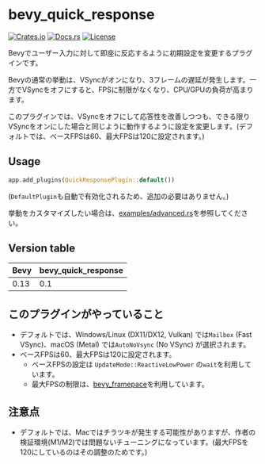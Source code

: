 # bevy_quick_response

[![Crates.io](https://img.shields.io/crates/v/bevy_quick_response)](https://crates.io/crates/bevy_quick_response)
[![Docs.rs](https://docs.rs/bevy_quick_response/badge.svg)](https://docs.rs/bevy_quick_response)
[![License](https://img.shields.io/crates/l/bevy_quick_response)](LICENSE)

Bevyでユーザー入力に対して即座に反応するように初期設定を変更するプラグインです。

Bevyの通常の挙動は、VSyncがオンになり、3フレームの遅延が発生します。一方でVSyncをオフにすると、FPSに制限がなくなり、CPU/GPUの負荷が高まります。

このプラグインでは、VSyncをオフにして応答性を改善しつつも、できる限りVSyncをオンにした場合と同じように動作するように設定を変更します。(デフォルトでは、ベースFPSは60、最大FPSは120に設定されます。)

## Usage

```rust
app.add_plugins(QuickResponsePlugin::default())
```

(`DefaultPlugin`も自動で有効化されるため、追加の必要はありません。)

挙動をカスタマイズしたい場合は、[examples/advanced.rs](examples/advanced.rs)を参照してください。

## Version table

| Bevy | bevy_quick_response |
|---------|-----------------------------|
| 0.13          | 0.1                       |

## このプラグインがやっていること

- デフォルトでは、Windows/Linux (DX11/DX12, Vulkan) では`Mailbox` (Fast VSync)、macOS (Metal) では`AutoNoVsync` (No VSync) が選択されます。
- ベースFPSは60、最大FPSは120に設定されます。
    - ベースFPSの設定は `UpdateMode::ReactiveLowPower` の`wait`を利用しています。
    - 最大FPSの制限は、[bevy_framepace](https://github.com/aevyrie/bevy_framepace)を利用しています。

## 注意点

- デフォルトでは、Macではチラツキが発生する可能性がありますが、作者の検証環境(M1/M2)では問題ないチューニングになっています。(最大FPSを120にしているのはその調整のためです。)